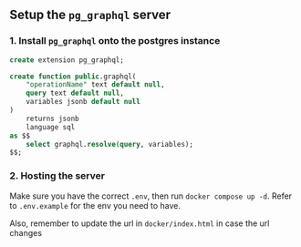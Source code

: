 ## Setup the `pg_graphql` server

### 1. Install `pg_graphql` onto the postgres instance

```sql
create extension pg_graphql;

create function public.graphql(
    "operationName" text default null,
    query text default null,
    variables jsonb default null
)
    returns jsonb
    language sql
as $$
    select graphql.resolve(query, variables);
$$;
```

### 2. Hosting the server

Make sure you have the correct `.env`, then run `docker compose up -d`. Refer to `.env.example` for the env you need to have.

Also, remember to update the url in `docker/index.html` in case the url changes
